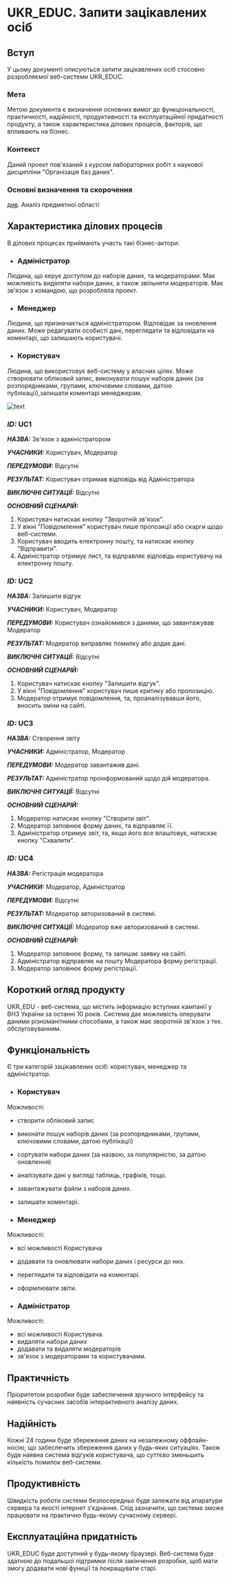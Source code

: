 # UKR_EDUC. Запити зацікавлених осіб

## Вступ

У цьому документі описуються запити зацікавлених осіб стосовно розробляємої веб-системи UKR_EDUC.

### Мета 

Метою документа є визначення основних вимог до функціональності, практичності, надійності, продуктивності та експлуатаційної придатності продукту, а також характеристика ділових процесів, факторів, що впливають на бізнес.

### Контекст

Даний проект пов'язаний з курсом лабораторних робіт з наукової дисципліни "Організація баз даних".


### Основні визначення та скорочення

[див](https://github.com/greg-sourse/obd/blob/master/docs/requirements/state-of-the-art.md). Аналіз предметної області


## Характеристика ділових процесів

В ділових процесах приймають участь такі бізнес-актори:

- ### Адміністратор
Людина, що керує доступом до наборів даних, та модераторами. Має можливість видяляти набори даних, а також звільняти модераторів. Має зв'язок з командою, що розробляла проект.
- ### Менеджер
Людина, що призначається адміністратором. Відповідає за оновлення даних. Може редагувати особисті дані, переглядати та відповідати на коментарі, що залишають користувачі.
- ### Користувач
Людина, що використовує веб-систему у власних цілях. Може створювати обліковий запис, виконувати пошук наборів даних (за розпорядниками, групами, ключовими словами, датою публікації),залишати коментарі менеджерам.


![text](https://github.com/greg-sourse/obd/blob/master/docs/use%20cases/image1.png)

   
### ***ID:*** UC1
    
***НАЗВА:*** Зв'язок з адміністратором
    
***УЧАСНИКИ:*** Користувач, Модератор

***ПЕРЕДУМОВИ:*** Відсутні

***РЕЗУЛЬТАТ:*** Користувач отримав відповідь від Адміністратора

***ВИКЛЮЧНІ СИТУАЦІЇ:*** Відсутні


***ОСНОВНИЙ СЦЕНАРІЙ:***
1. Користувач натискає кнопку "Зворотній зв'язок".
2. У вікні "Повідомлення" користувач пише пропозиції або скарги щодо веб-системи.
3. Користувач вводить електронну пошту, та натискає кнопку "Відправити".
4. Адміністратор отримує лист, та відправляє відповідь користувачу на електронну пошту.






### ***ID:*** UC2
    
***НАЗВА:*** Залишити відгук
    
***УЧАСНИКИ:*** Користувач, Модератор

***ПЕРЕДУМОВИ:*** Користувач ознайомився з даними, що завантажував Модератор

***РЕЗУЛЬТАТ:*** Модератор виправляє помилку або додає дані.

***ВИКЛЮЧНІ СИТУАЦІЇ:*** Відсутні

***ОСНОВНИЙ СЦЕНАРІЙ:***
1. Користувач натискає кнопку "Залишити відгук".
2. У вікні "Повідомлення" користувач пише критику або пропозицію.
3. Модератор отримує повідомлення, та, проаналізувавши його, вносить зміни на сайті.







### ***ID:*** UC3
    
***НАЗВА:*** Створення звіту
    
***УЧАСНИКИ:*** Адміністратор, Модератор

***ПЕРЕДУМОВИ:*** Модератор завантажив дані.

***РЕЗУЛЬТАТ:*** Адміністратор проінформований щодо дій модератора.

***ВИКЛЮЧНІ СИТУАЦІЇ:*** Відсутні

***ОСНОВНИЙ СЦЕНАРІЙ:***
1. Модератор натискає кнопку "Створити звіт".
2. Модератор заповнює форму даних, та відправляє її.
3. Адміністратор отримує звіт, та, якщо його все влаштовує, натискає кнопку "Схвалити".







### ***ID:*** UC4
    
***НАЗВА:*** Регістрація модератора
    
***УЧАСНИКИ:*** Модератор, Адміністратор

***ПЕРЕДУМОВИ:*** Відсутні

***РЕЗУЛЬТАТ:*** Модератор авторизований в системі.

***ВИКЛЮЧНІ СИТУАЦІЇ:*** Модератор вже авторизований в системі.

***ОСНОВНИЙ СЦЕНАРІЙ:***
1. Модератор заповнює форму, та залишає заявку на сайті.
2. Адміністратор відправляє на пошту Модератора форму регістрації.
3. Модератор заповнює форму регістрації.




## Короткий огляд продукту

UKR_EDU - веб-система, що містить інформацію вступних кампанії у ВНЗ України за останні 10 років. Система дає можливість оперувати даними різноманітними способами, а також має зворотній зв'язок з тех. обслуговуванням.


## Функціональність

Є три категорій зацікавлених осіб: користувач, менеджер та адміністратор.

- ### Користувач


Можливості:
- створити обліковий запис
- виконати пошук наборів даних (за розпорядниками, групами, ключовими словами, датою публікації)
- сортувати набори даних (за назвою, за популярністю, за датою оновлення)
- аналізувати дані у вигляді таблиць, графіків, тощо.
- завантажувати файли з наборів даних.
- залишати коментарі.


- ### Менеджер


Можливості:
- всі можливості Користувача
- додавати та оновлювати набори даних і ресурси до них.
- переглядати та відповідати на коментарі.
- оформлювати звіти.

- ### Адміністратор


Можливості:

- всі можливості Користувача.
- видаляти набори даних
- додавати та видаляти модераторів
- зв'язок з модераторами та користувачами.

## Практичність

Пріоритетом розробки буде забеспечення зручного інтерфейсу та наявність сучасних засобів інтерактивного аналізу даних. 

## Надійність

Кожні 24 години буде збереження даних на незалежному оффлайн-носію, що забеспечить збереження даних у будь-яких ситуаціях. Також буде наявна система відгуків користувача, що суттєво зменьшить кількість помилок веб-системи.

## Продуктивність

Швидкість роботи системи безпосередньо буде залежати від апаратури сервера та якості інтернет з'єднання. Слід зазначити, що система зможе працювати на практично будь-якому сучасному сервері.

## Експлуатаційна придатність
UKR_EDUC буде доступний у будь-якому браузері. Веб-система буде здатною до подальшої підтримки після закінчення розробки, щоб мати змогу додавати нові функції та покращувати старі. 
